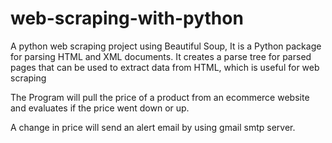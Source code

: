 # web-scraping-with-python
A python web scraping project using Beautiful Soup, It is a Python package for parsing HTML and XML documents. It creates a parse tree for parsed pages that can be used to extract data from HTML, which is useful for web scraping 

The Program will pull the price of a product from an ecommerce website and evaluates if the price went down or up.

A change in price will send an alert email by using  gmail smtp server.
